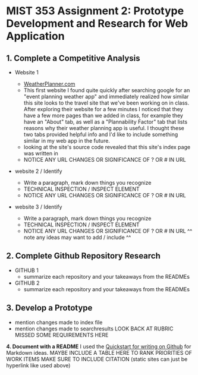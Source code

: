 # MIST 353 Assignment 2: Prototype Development and Research for Web Application

## 1. Complete a Competitive Analysis
- Website 1
	- [WeatherPlanner.com](https://weatherplanner.com/weather/index.php)
	- This first website I found quite quickly after searching google for an "event planning weather app" and immediately 
	  realized how similar this site looks to the travel site that we've been working on in class. After exploring their
	  website for a few minutes I noticed that they have a few more pages than we added in class, for example they have 
	  an "About" tab, as well as a "Plannability Factor" tab that lists reasons why their weather planning app is useful. 
	  I thought these two tabs provided helpful info and I'd like to include something similar in my web app in the future.
	- looking at the site's source code revealed that this site's index page was written in 
	- NOTICE ANY URL CHANGES OR SIGNIFICANCE OF ? OR # IN URL 

- website 2 / Identify
	- Write a paragraph, mark down things you recognize
	- TECHNICAL INSPECTION / INSPECT ELEMENT
	- NOTICE ANY URL CHANGES OR SIGNIFICANCE OF ? OR # IN URL 
- website 3 / Identify 
	- Write a paragraph, mark down things you recognize
	- TECHNICAL INSPECTION / INSPECT ELEMENT
	- NOTICE ANY URL CHANGES OR SIGNIFICANCE OF ? OR # IN URL 
^^ note any ideas may want to add / include ^^


## 2. Complete Github Repository Research
- GITHUB 1
	- summarize each repository and your takeaways from the READMEs
- GITHUB 2
	- summarize each repository and your takeaways from the READMEs

## 3. Develop a Prototype
- mention changes made to index file
- mention changes made to searchresults
LOOK BACK AT RUBRIC MISSED SOME REQUIREMENTS HERE 

**4. Document with a README**
I used the [Quickstart for writing on Github](https://docs.github.com/en/get-started/writing-on-github/getting-started-with-writing-and-formatting-on-github/quickstart-for-writing-on-github) for Markdown ideas.
MAYBE INCLUDE A TABLE HERE TO RANK PRIORITIES OF WORK ITEMS 
MAKE SURE TO INCLUDE CITATION 
(static sites can just be hyperlink like used above)